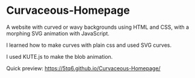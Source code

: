 # Curvaceous-Homepage
A website with curved or wavy backgrounds using HTML and CSS, with a morphing SVG animation with JavaScript.

I learned how to make curves with plain css and used SVG curves.

I used KUTE.js to make the blob animation.

Quick preview: 
https://5tq6.github.io/Curvaceous-Homepage/


